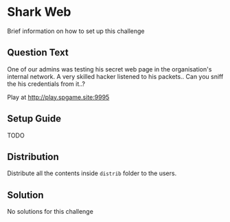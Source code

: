 # Shark Web
Brief information on how to set up this challenge

## Question Text
One of our admins was testing his secret web page in the organisation's internal network. A very skilled hacker listened to his packets.. Can you sniff the his credentials from it..?

Play at http://play.spgame.site:9995

## Setup Guide
TODO

## Distribution
Distribute all the contents inside `distrib` folder to the users.

## Solution
No solutions for this challenge
